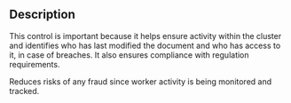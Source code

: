 ## Description

This control is important because it helps ensure activity within the cluster and identifies who has last modified the document and who has access to it, in case of breaches. It also ensures compliance with regulation requirements.

Reduces risks of any fraud since worker activity is being monitored and tracked.
